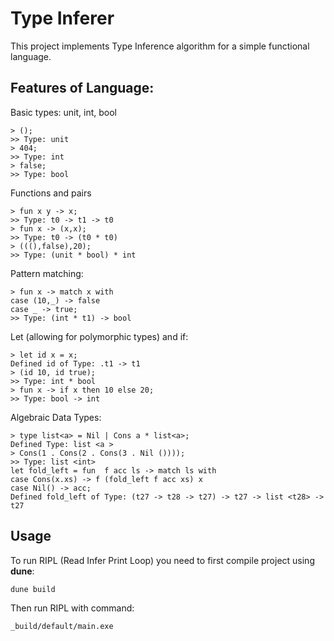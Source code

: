 
# Type Inferer

This project implements Type Inference algorithm for a simple functional language.

## Features of Language:
Basic types: unit, int, bool
   

    > ();
    >> Type: unit
    > 404;
    >> Type: int
    > false;
    >> Type: bool

Functions and pairs

    > fun x y -> x;
    >> Type: t0 -> t1 -> t0
    > fun x -> (x,x);
    >> Type: t0 -> (t0 * t0)
    > (((),false),20);
    >> Type: (unit * bool) * int

Pattern matching:

    > fun x -> match x with
    case (10,_) -> false
    case _ -> true;
    >> Type: (int * t1) -> bool

Let (allowing for polymorphic types) and if:

    > let id x = x;
    Defined id of Type: .t1 -> t1
    > (id 10, id true);
    >> Type: int * bool
    > fun x -> if x then 10 else 20;
    >> Type: bool -> int
Algebraic Data Types:

    > type list<a> = Nil | Cons a * list<a>;
    Defined Type: list <a > 
    > Cons(1 . Cons(2 . Cons(3 . Nil ())));
    >> Type: list <int>
    let fold_left = fun  f acc ls -> match ls with
	case Cons(x.xs) -> f (fold_left f acc xs) x
	case Nil() -> acc;
	Defined fold_left of Type: (t27 -> t28 -> t27) -> t27 -> list <t28> -> t27




## Usage
To run RIPL (Read Infer Print Loop) you need to first compile project using **dune**:

    dune build

Then run RIPL with command:

    _build/default/main.exe 

 

 

